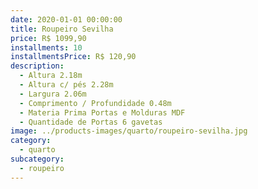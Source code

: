 ```yaml
---
date: 2020-01-01 00:00:00
title: Roupeiro Sevilha
price: R$ 1099,90
installments: 10
installmentsPrice: R$ 120,90
description:
  - Altura 2.18m
  - Altura c/ pés 2.28m
  - Largura 2.06m
  - Comprimento / Profundidade 0.48m
  - Materia Prima Portas e Molduras MDF
  - Quantidade de Portas 6 gavetas
image: ../products-images/quarto/roupeiro-sevilha.jpg
category:
  - quarto
subcategory:
  - roupeiro
---
```

